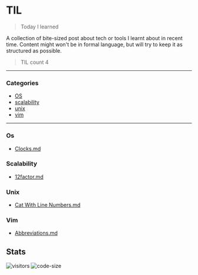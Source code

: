 # TIL

> Today I learned

A collection of bite-sized post about tech or tools I learnt about in recent time. Content might won't be in formal language, but will try to keep it as structured as possible.

> TIL count 4
---
### Categories
* [OS](#OS)
* [scalability](#scalability)
* [unix](#unix)
* [vim](#vim)

---

### Os
- [Clocks.md](OS/clocks.md)
### Scalability
- [12factor.md](scalability/12factor.md)
### Unix
- [Cat With Line Numbers.md](unix/cat_with_line_numbers.md)
### Vim
- [Abbreviations.md](vim/abbreviations.md)


## Stats
![visitors](https://visitor-badge.glitch.me/badge?page_id=jayeshathila.til)	![code-size](https://img.shields.io/github/languages/code-size/jayeshathila/til)
